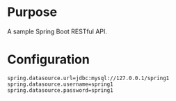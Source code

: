 # Purpose

A sample Spring Boot RESTful API.

# Configuration

	spring.datasource.url=jdbc:mysql://127.0.0.1/spring1
	spring.datasource.username=spring1
	spring.datasource.password=spring1

